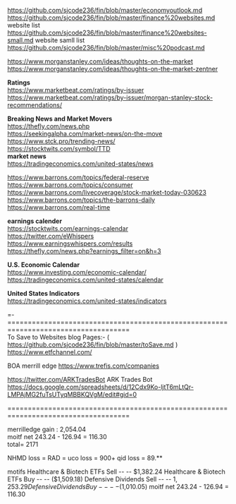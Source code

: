

https://github.com/sjcode236/fin/blob/master/economyoutlook.md    
https://github.com/sjcode236/fin/blob/master/finance%20websites.md   website list   
https://github.com/sjcode236/fin/blob/master/finance%20websites-small.md   website samll list  
https://github.com/sjcode236/fin/blob/master/misc%20podcast.md    


https://www.morganstanley.com/ideas/thoughts-on-the-market       
https://www.morganstanley.com/ideas/thoughts-on-the-market-zentner            
      
      
**Ratings**        
https://www.marketbeat.com/ratings/by-issuer      
https://www.marketbeat.com/ratings/by-issuer/morgan-stanley-stock-recommendations/      
 
**Breaking News and Market Movers**   
 https://thefly.com/news.php      
https://seekingalpha.com/market-news/on-the-move   
https://www.stck.pro/trending-news/   
https://stocktwits.com/symbol/TTD    
**market news**   
https://tradingeconomics.com/united-states/news    

https://www.barrons.com/topics/federal-reserve    
https://www.barrons.com/topics/consumer    
https://www.barrons.com/livecoverage/stock-market-today-030623   
https://www.barrons.com/topics/the-barrons-daily   
https://www.barrons.com/real-time   

**earnings calender**   
https://stocktwits.com/earnings-calendar   
https://twitter.com/eWhispers   
https://www.earningswhispers.com/results    
https://thefly.com/news.php?earnings_filter=on&h=3    

**U.S. Economic Calendar**   
https://www.investing.com/economic-calendar/   
https://tradingeconomics.com/united-states/calendar      

**United States Indicators**   
https://tradingeconomics.com/united-states/indicators  

=-====================================================================================              
To Save to Websites blog Pages:-  ( https://github.com/sjcode236/fin/blob/master/toSave.md  )        
https://www.etfchannel.com/      

BOA merrill edge 
https://www.trefis.com/companies     
       
       
https://twitter.com/ARKTradesBot  ARK Trades Bot   
https://docs.google.com/spreadsheets/d/12Cdx9Ko-ljtT6mLtQr-LMPAjMG2fuTsUTyqMBBKQVgM/edit#gid=0      




        
       
       
       
 ====================================================================================        
       
merrilledge gain :  2,054.04    
moitf net 243.24 - 126.94 = 116.30      
total=  2171

NHMD loss = 
RAD  = 
uco loss = 900+
qid  loss = 89.**

motifs 
Healthcare & Biotech ETFs 	Sell	--	--	$1,382.24 
Healthcare & Biotech ETFs 	Buy	    --	--	($1,509.18)
Defensive Dividends 	Sell	--	--	$1,253.29 
Defensive Dividends 	Buy	    --	--	($1,010.05)
moitf net 243.24 - 126.94 = 116.30 


